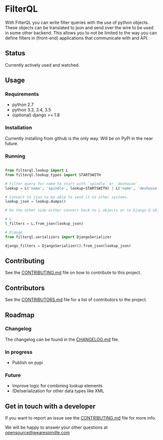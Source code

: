 # FilterQL

With FilterQL you can write filter queries with the use of python objects.
These objects can be translated to json and send over the wire to be used
in some other backend. This allows you to not be limited to the way you
can define filters in (front-end) applications that communicate with
and API.

## Status

Currently actively used and watched.

## Usage

### Requirements

 * python 2.7
 * python 3.3, 3.4, 3.5
 * (optional) django >= 1.8

### Installation

Currently installing from github is the only way. Will be on PyPI in
the near future.

### Running

```python

from filterql.lookup import L
from filterql.lookup_types import STARTSWITH

# Filter query for name to start with `spindle` or `devhouse`
lookup = L('name', 'spindle', lookup=STARTSWITH) | L('name', 'devhouse', lookup=STARTSWITH)

# Convert to json to be able to send it to other systems.
lookup_json = lookup.dumps()

# On the other side either convert back to L objects or to Django Q objects.

# L
l_filters = L.from_json(lookup_json)

# Django
from filterql.serializers import DjangoSerializer

django_filters = DjangoSerializer().from_json(lookup_json)
```

## Contributing

See the [CONTRIBUTING.md](CONTRIBUTING.md) file on how to contribute to this project.

## Contributors

See the [CONTRIBUTORS.md](CONTRIBUTORS.md) file for a list of contributors to the project.

## Roadmap

### Changelog

The changelog can be found in the [CHANGELOG.md](CHANGELOG.md) file.

### In progress

 * Publish on pypi

### Future

 * Improve logic for combining lookup elements
 * (De)serialization for other data types like XML


## Get in touch with a developer

If you want to report an issue see the [CONTRIBUTING.md](CONTRIBUTING.md) file for more info.

We will be happy to answer your other questions at opensource@wearespindle.com
